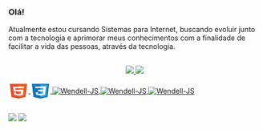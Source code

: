 ### Olá!

Atualmente estou cursando Sistemas para Internet, buscando evoluir junto com a tecnologia e aprimorar meus conhecimentos com a finalidade de facilitar a vida das pessoas, através da tecnologia.
##

<div align="center">
  <a href="https://github.com/mrwendellbarros">
  <img height="180em" src="https://github-readme-stats.vercel.app/api?username=mrwendellbarros&show_icons=true&theme=merko&include_all_commits=true&count_private=true&hide=prs,issues"/>
  <img height="180em" src="https://github-readme-stats.vercel.app/api/top-langs/?username=mrwendellbarros&layout=compact&langs_count=7&theme=merko"/>
</div>
 
<div style="display: inline_block"><br>
  <img align="center" alt="Wendell-HTML" height="30" width="40" src="https://raw.githubusercontent.com/devicons/devicon/master/icons/html5/html5-original.svg">
  <img align="center" alt="Wendell-CSS" height="30" width="40" src="https://raw.githubusercontent.com/devicons/devicon/master/icons/css3/css3-original.svg">
  <img align="center" alt="Wendell-JS" height="30" width="40" src="https://cdn.jsdelivr.net/gh/devicons/devicon/icons/javascript/javascript-original.svg">
  <img align="center" alt="Wendell-JS" height="30" width="40" src="https://cdn.jsdelivr.net/gh/devicons/devicon/icons/git/git-original.svg">
  <img align="center" alt="Wendell-JS" height="30" width="40" src="https://cdn.jsdelivr.net/gh/devicons/devicon/icons/github/github-original.svg">


  </div>
  
  ##
  
  <div>
  <a href="https://instagram.com/mrwendellbarros/" target="_blank"><img src="https://img.shields.io/badge/-Instagram-%23E4405F?style=for-the-badge&logo=instagram&logoColor=white" target="_blank"></a>
  <a href="https://www.linkedin.com/in/wendell-gabriel-966951238/" target="_blank"><img src="https://img.shields.io/badge/-LinkedIn-%230077B5?style=for-the-badge&logo=linkedin&logoColor=white" target="_blank"></a> 
  
</div>
